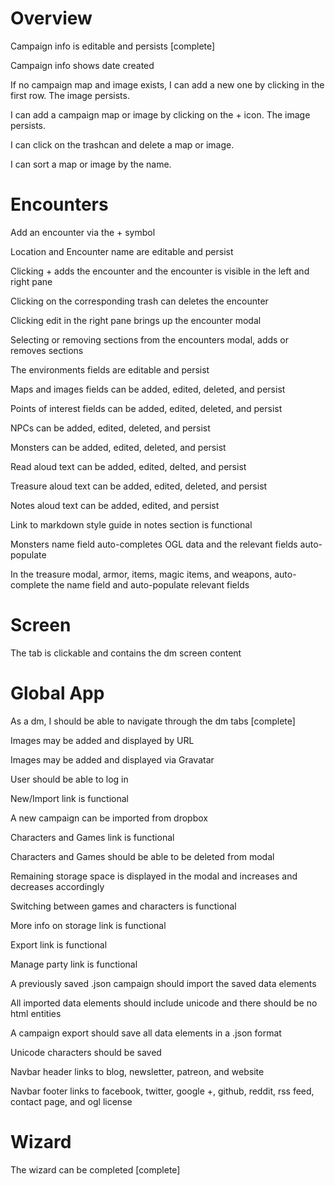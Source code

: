Overview
========

Campaign info is editable and persists [complete]

Campaign info shows date created

If no campaign map and image exists, I can add a new one by clicking in the first row. The image persists.

I can add a campaign map or image by clicking on the + icon. The image persists.

I can click on the trashcan and delete a map or image.

I can sort a map or image by the name.

Encounters
==========

Add an encounter via the + symbol

Location and Encounter name are editable and persist

Clicking + adds the encounter and the encounter is visible in the left and right pane

Clicking on the corresponding trash can deletes the encounter

Clicking edit in the right pane brings up the encounter modal

Selecting or removing sections from the encounters modal, adds or removes sections

The environments fields are editable and persist

Maps and images fields can be added, edited, deleted, and persist

Points of interest fields can be added, edited, deleted, and persist

NPCs can be added, edited, deleted, and persist

Monsters can be added, edited, deleted, and persist

Read aloud text can be added, edited, delted,  and persist

Treasure aloud text can be added, edited, deleted, and persist

Notes aloud text can be added, edited, and persist

Link to markdown style guide in notes section is functional

Monsters name field auto-completes OGL data and the relevant fields auto-populate

In the treasure modal, armor, items, magic items, and weapons, auto-complete the name field and auto-populate relevant fields

Screen
======

The tab is clickable and contains the dm screen content

Global App
==========
As a dm, I should be able to navigate through the dm tabs [complete]

Images may be added and displayed by URL

Images may be added and displayed via Gravatar

User should be able to log in

New/Import link is functional

A new campaign can be imported from dropbox

Characters and Games link is functional

Characters and Games should be able to be deleted from modal

Remaining storage space is displayed in the modal and increases and decreases accordingly

Switching between games and characters is functional

More info on storage link is functional

Export link is functional

Manage party link is functional

A previously saved .json campaign should import the saved data elements

All imported data elements should include unicode and there should be no html entities

A campaign export should save all data elements in a .json format

Unicode characters should be saved

Navbar header links to blog, newsletter, patreon, and website

Navbar footer links to facebook, twitter, google +, github, reddit, rss feed, contact page, and ogl license

Wizard
======

The wizard can be completed [complete]